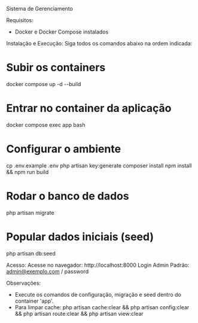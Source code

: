 Sistema de Gerenciamento

Requisitos:
- Docker e Docker Compose instalados

Instalação e Execução:
Siga todos os comandos abaixo na ordem indicada:

# Subir os containers
docker compose up -d --build

# Entrar no container da aplicação
docker compose exec app bash

# Configurar o ambiente
cp .env.example .env
php artisan key:generate
composer install
npm install && npm run build

# Rodar o banco de dados
php artisan migrate

# Popular dados iniciais (seed)
php artisan db:seed

Acesso:
Acesse no navegador: http://localhost:8000
Login Admin Padrão: admin@exemplo.com / password

Observações:
- Execute os comandos de configuração, migração e seed dentro do container 'app'.
- Para limpar cache: php artisan cache:clear && php artisan config:clear && php artisan route:clear && php artisan view:clear
